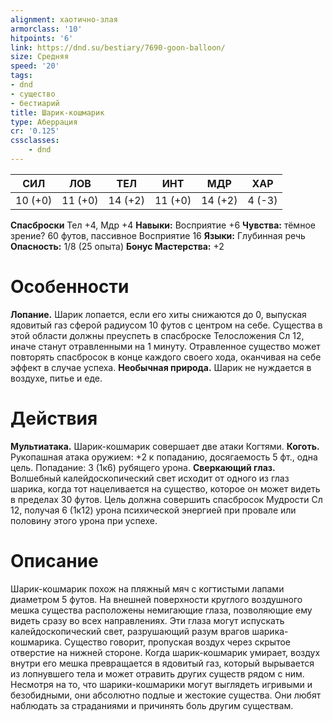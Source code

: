 ```yaml
---
alignment: хаотично-злая
armorclass: '10'
hitpoints: '6'
link: https://dnd.su/bestiary/7690-goon-balloon/
size: Средняя
speed: '20'
tags:
- dnd
- существо
- бестиарий
title: Шарик-кошмарик
type: Аберрация
cr: '0.125'
cssclasses:
    - dnd
---
```



| СИЛ | ЛОВ | ТЕЛ | ИНТ | МДР | ХАР |
|---|---|---|---|---|---|
| 10 (+0) | 11 (+0) | 14 (+2) | 11 (+0) | 14 (+2) | 4 (-3) |
**Спасброски** Тел +4, Мдр +4
**Навыки:** Восприятие +6
**Чувства:** тёмное зрение? 60 футов, пассивное Восприятие 16
**Языки:** Глубинная речь
**Опасность:** 1/8 (25 опыта)
**Бонус Мастерства:** +2


# Особенности
**Лопание.** Шарик лопается, если его хиты снижаются до 0, выпуская ядовитый газ сферой радиусом 10 футов с центром на себе. Существа в этой области должны преуспеть в спасброске Телосложения Сл 12, иначе станут отравленными на 1 минуту. Отравленное существо может повторять спасбросок в конце каждого своего хода, оканчивая на себе эффект в случае успеха.
**Необычная природа.** Шарик не нуждается в воздухе, питье и еде.


# Действия
**Мультиатака.** Шарик-кошмарик совершает две атаки Когтями.
**Коготь.** Рукопашная атака оружием: +2 к попаданию, досягаемость 5 фт., одна цель. Попадание: 3 (1к6) рубящего урона.
**Сверкающий глаз.** Волшебный калейдоскопический свет исходит от одного из глаз шарика, когда тот нацеливается на существо, которое он может видеть в пределах 30 футов. Цель должна совершить спасбросок Мудрости Сл 12, получая 6 (1к12) урона психической энергией при провале или половину этого урона при успехе.


# Описание
Шарик-кошмарик похож на пляжный мяч с когтистыми лапами диаметром 5 футов. На внешней поверхности круглого воздушного мешка существа расположены немигающие глаза, позволяющие ему видеть сразу во всех направлениях. Эти глаза могут испускать калейдоскопический свет, разрушающий разум врагов шарика-кошмарика. Существо говорит, пропуская воздух через скрытое отверстие на нижней стороне. Когда шарик-кошмарик умирает, воздух внутри его мешка превращается в ядовитый газ, который вырывается из лопнувшего тела и может отравить других существ рядом с ним. Несмотря на то, что шарики-кошмарики могут выглядеть игривыми и безобидными, они абсолютно подлые и жестокие существа. Они любят наблюдать за страданиями и причинять боль другим существам.